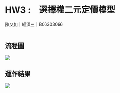 # HW3 :　選擇權二元定價模型
陳又加｜經濟三｜B06303096 <br>
<br>

## 流程圖
![](https://i.imgur.com/Bq8Vaif.png)

## 運作結果
![](https://i.imgur.com/FuSoUXU.png)

